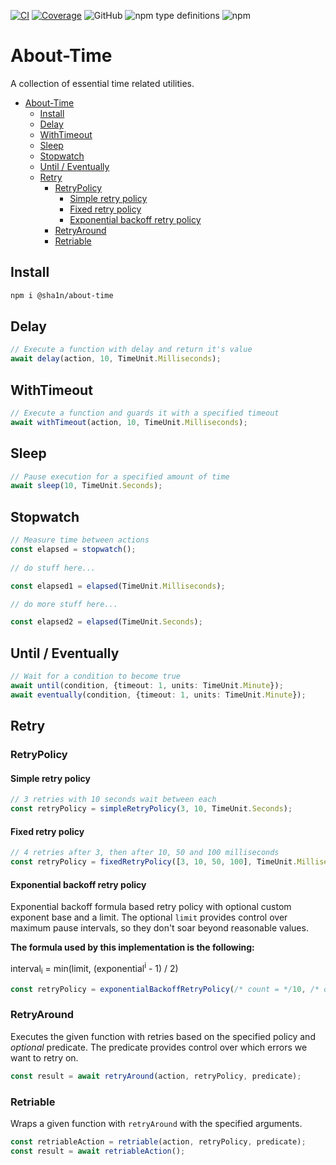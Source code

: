 [![CI](https://github.com/sha1n/about-time/actions/workflows/ci.yml/badge.svg)](https://github.com/sha1n/about-time/actions/workflows/ci.yml)
[![Coverage](https://github.com/sha1n/about-time/actions/workflows/coverage.yml/badge.svg)](https://github.com/sha1n/about-time/actions/workflows/coverage.yml)
![GitHub](https://img.shields.io/github/license/sha1n/about-time)
![npm type definitions](https://img.shields.io/npm/types/@sha1n/about-time)
![npm](https://img.shields.io/npm/v/@sha1n/about-time)


# About-Time

A collection of essential time related utilities.

- [About-Time](#about-time)
  - [Install](#install)
  - [Delay](#delay)
  - [WithTimeout](#withtimeout)
  - [Sleep](#sleep)
  - [Stopwatch](#stopwatch)
  - [Until / Eventually](#until--eventually)
  - [Retry](#retry)
    - [RetryPolicy](#retrypolicy)
      - [Simple retry policy](#simple-retry-policy)
      - [Fixed retry policy](#fixed-retry-policy)
      - [Exponential backoff retry policy](#exponential-backoff-retry-policy)
    - [RetryAround](#retryaround)
    - [Retriable](#retriable)


## Install
```bash
npm i @sha1n/about-time
```

## Delay
```ts
// Execute a function with delay and return it's value
await delay(action, 10, TimeUnit.Milliseconds);
```

## WithTimeout
```ts
// Execute a function and guards it with a specified timeout
await withTimeout(action, 10, TimeUnit.Milliseconds);
```

## Sleep
```ts
// Pause execution for a specified amount of time
await sleep(10, TimeUnit.Seconds);
```

## Stopwatch
```ts
// Measure time between actions
const elapsed = stopwatch();
    
// do stuff here...

const elapsed1 = elapsed(TimeUnit.Milliseconds);

// do more stuff here...

const elapsed2 = elapsed(TimeUnit.Seconds);
```

## Until / Eventually
```ts
// Wait for a condition to become true
await until(condition, {timeout: 1, units: TimeUnit.Minute});
await eventually(condition, {timeout: 1, units: TimeUnit.Minute});
```

## Retry

### RetryPolicy
#### Simple retry policy
```ts
// 3 retries with 10 seconds wait between each
const retryPolicy = simpleRetryPolicy(3, 10, TimeUnit.Seconds);
```

#### Fixed retry policy
```ts
// 4 retries after 3, then after 10, 50 and 100 milliseconds
const retryPolicy = fixedRetryPolicy([3, 10, 50, 100], TimeUnit.Milliseconds);
```

#### Exponential backoff retry policy
Exponential backoff formula based retry policy with optional custom exponent base and a limit. 
The optional `limit` provides control over maximum pause intervals, so they don't soar beyond reasonable values.

**The formula used by this implementation is the following:** 

interval<sub>i</sub> = min(limit, (exponential<sup>i</sup> - 1) / 2)

```ts
const retryPolicy = exponentialBackoffRetryPolicy(/* count = */10, /* opts?: { exponential?: number, limit?: number, units?: TimeUnit }*/);
```

### RetryAround
Executes the given function with retries based on the specified policy and *optional* predicate.
The predicate provides control over which errors we want to retry on.
```ts
const result = await retryAround(action, retryPolicy, predicate);
```

### Retriable
Wraps a given function with `retryAround` with the specified arguments.
```ts
const retriableAction = retriable(action, retryPolicy, predicate);
const result = await retriableAction();
```
